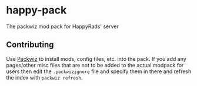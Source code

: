 <base target="_blank">

# happy-pack
The packwiz mod pack for HappyRads' server

## Contributing
Use [Packwiz](https:/packwiz.infra.link/) to install mods, config files, etc. into the pack. If you add any pages/other misc files that are not to be added to the actual modpack for users then edit the `.packwizignore` file and specify them in there and refresh the index with `packwiz refresh`.
